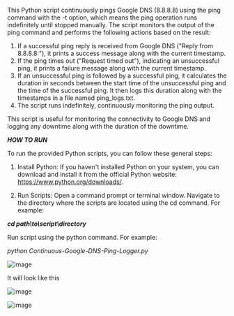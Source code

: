 This Python script continuously pings Google DNS (8.8.8.8) using the ping command with the -t option, which means the ping operation runs indefinitely until stopped manually. 
The script monitors the output of the ping command and performs the following actions based on the result:

  1. If a successful ping reply is received from Google DNS ("Reply from 8.8.8.8:"), it prints a success message along with the current timestamp.
  2. If the ping times out ("Request timed out"), indicating an unsuccessful ping, it prints a failure message along with the current timestamp.
  3. If an unsuccessful ping is followed by a successful ping, it calculates the duration in seconds between the start time of the unsuccessful ping and the time of the successful ping.
     It then logs this duration along with the timestamps in a file named ping_logs.txt.
  4. The script runs indefinitely, continuously monitoring the ping output.

This script is useful for monitoring the connectivity to Google DNS and logging any downtime along with the duration of the downtime.

***HOW TO RUN***

To run the provided Python scripts, you can follow these general steps:

1. Install Python:
If you haven't installed Python on your system, you can download and install it from the official Python website: https://www.python.org/downloads/.


2. Run Scripts:
Open a command prompt or terminal window.
Navigate to the directory where the scripts are located using the cd command. For example:

***cd path\to\script\directory***

Run script using the python command. For example:

*python Continuous-Google-DNS-Ping-Logger.py*

![image](https://github.com/radenko98/Continuous-Google-DNS-Ping-Logger/assets/22021972/f28a6887-ddc4-4ca7-8dfd-8b846723db9b)

It will look like this

![image](https://github.com/radenko98/Continuous-Google-DNS-Ping-Logger/assets/22021972/f04ab2ad-d3aa-4e12-98b6-34eedadfadf2)


![image](https://github.com/radenko98/Continuous-Google-DNS-Ping-Logger/assets/22021972/b5826dff-8d05-4e7d-bab0-8bdc0f878521)

